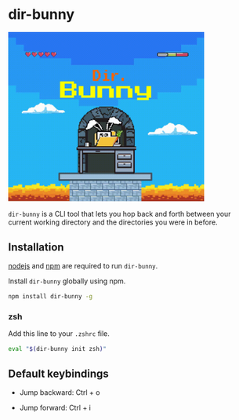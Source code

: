 # dir-bunny

<img src="https://github.com/shibisuriya/dir-bunny/blob/main/dir-bunny.gif" alt="dir-bunny" width="400" height="auto" />

`dir-bunny` is a CLI tool that lets you hop back and forth between your current working directory and the directories you were in before.

## Installation

[nodejs](https://nodejs.org/en) and [npm](https://github.com/npm/cli) are required to run `dir-bunny`.

Install `dir-bunny` globally using npm.

```bash
npm install dir-bunny -g
```

### zsh

Add this line to your `.zshrc` file.

```bash
eval "$(dir-bunny init zsh)"
```

## Default keybindings

-   Jump backward: Ctrl + o

-   Jump forward: Ctrl + i
